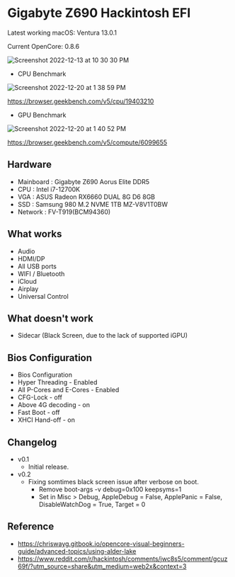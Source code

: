# Gigabyte Z690 Hackintosh EFI

Latest working macOS: Ventura 13.0.1 

Current OpenCore: 0.8.6

![Screenshot 2022-12-13 at 10 30 30 PM](https://user-images.githubusercontent.com/9337847/207340643-182129ca-b1b9-498c-8b8b-99e821397188.png)

* CPU Benchmark

![Screenshot 2022-12-20 at 1 38 59 PM](https://user-images.githubusercontent.com/9337847/208586303-16629b20-b0bc-4330-89df-44befae378c9.png)

<https://browser.geekbench.com/v5/cpu/19403210>

* GPU Benchmark

![Screenshot 2022-12-20 at 1 40 52 PM](https://user-images.githubusercontent.com/9337847/208586332-e8e1f9b5-137f-42dc-be44-4da4da247969.png)

<https://browser.geekbench.com/v5/compute/6099655>

## Hardware
* Mainboard : Gigabyte Z690 Aorus Elite DDR5
* CPU : Intel i7-12700K
* VGA : ASUS Radeon RX6660 DUAL 8G D6 8GB
* SSD : Samsung 980 M.2 NVME 1TB MZ-V8V1T0BW
* Network : FV-T919(BCM94360)

## What works
* Audio
* HDMI/DP
* All USB ports
* WIFI / Bluetooth
* iCloud
* Airplay
* Universal Control

## What doesn't work
* Sidecar (Black Screen, due to the lack of supported iGPU)

## Bios Configuration
* Bios Configuration
* Hyper Threading - Enabled
* All P-Cores and E-Cores - Enabled
* CFG-Lock - off
* Above 4G decoding - on
* Fast Boot - off
* XHCI Hand-off - on

## Changelog
* v0.1
  * Initial release.
* v0.2 
  * Fixing somtimes black screen issue after verbose on boot.
    * Remove boot-args -v debug=0x100 keepsyms=1
    * Set in Misc > Debug, AppleDebug = False, ApplePanic = False, DisableWatchDog = True, Target = 0

## Reference
* <https://chriswayg.gitbook.io/opencore-visual-beginners-guide/advanced-topics/using-alder-lake>
* <https://www.reddit.com/r/hackintosh/comments/jwc8s5/comment/gcuz69f/?utm_source=share&utm_medium=web2x&context=3>
